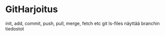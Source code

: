 # GitHarjoitus

init, add, commit, push, pull, merge, fetch etc
git ls-files näyttää branchin tiedostot
